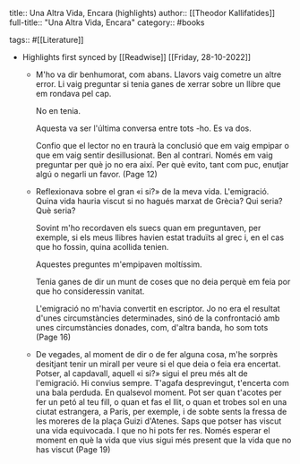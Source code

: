 title:: Una Altra Vida, Encara (highlights)
author:: [[Theodor Kallifatides]]
full-title:: "Una Altra Vida, Encara"
category:: #books

tags:: #[[Literature]]

- Highlights first synced by [[Readwise]] [[Friday, 28-10-2022]]
	- M'ho va dir benhumorat, com abans. Llavors vaig cometre un altre error. Li vaig preguntar si tenia ganes de xerrar sobre un llibre que em rondava pel cap.
	  
	  No en tenia.
	  
	  Aquesta va ser l'última conversa entre tots -ho. Es va dos.
	  
	  Confio que el lector no en traurà la conclusió que em vaig empipar o que em vaig sentir desillusionat. Ben al contrari. Només em vaig preguntar per què jo no era així. Per què evito, tant com puc, enutjar algú o negarli un favor. (Page 12)
	- Reflexionava sobre el gran «i si?» de la meva vida. L'emigració. Quina vida hauria viscut si no hagués marxat de Grècia? Qui seria? Què seria?
	  
	  Sovint m'ho recordaven els suecs quan em preguntaven, per exemple, si els meus llibres havien estat traduïts al grec i, en el cas que ho fossin, quina acollida tenien.
	  
	  Aquestes preguntes m'empipaven moltíssim.
	  
	  Tenia ganes de dir un munt de coses que no deia perquè em feia por que ho consideressin vanitat.
	  
	  L'emigració no m'havia convertit en escriptor. Jo no era el resultat d'unes circumstàncies determinades, sinó de la confrontació amb unes circumstàncies donades, com, d'altra banda, ho som tots (Page 16)
	- De vegades, al moment de dir o de fer alguna cosa, m'he sorprès desitjant tenir un mirall per veure si el que deia o feia era encertat. Potser, al capdavall, aquell «i si?» sigui el preu més alt de l'emigració. Hi convius sempre. T'agafa desprevingut, t'encerta com una bala perduda. En qualsevol moment. Pot ser quan t'acotes per fer un petó al teu fill, o quan et fas el llit, o quan et trobes sol en una ciutat estrangera, a París, per exemple, i de sobte sents la fressa de les moreres de la plaça  Guizi d'Atenes. Saps que potser has viscut una vida equivocada. I que no hi pots fer res. Només esperar el moment en què la vida que vius sigui més present que la vida que no has viscut (Page 19)